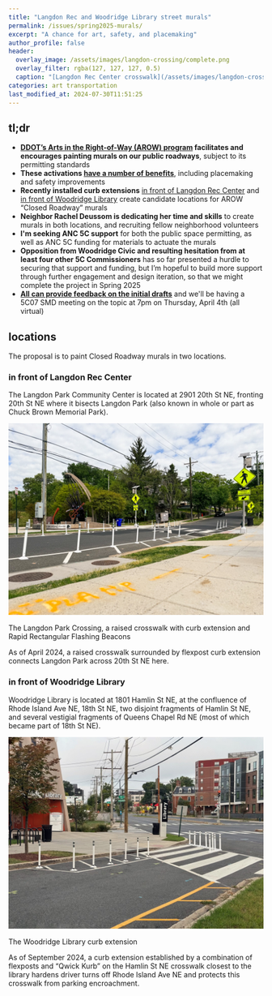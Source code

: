 ```yaml
---
title: "Langdon Rec and Woodridge Library street murals"
permalink: /issues/spring2025-murals/
excerpt: "A chance for art, safety, and placemaking"
author_profile: false
header:
  overlay_image: /assets/images/langdon-crossing/complete.png
  overlay_filter: rgba(127, 127, 127, 0.5)
  caption: "[Langdon Rec Center crosswalk](/assets/images/langdon-crossing/complete.png)"
categories: art transportation
last_modified_at: 2024-07-30T11:51:25
---
```


## tl;dr
- **[DDOT’s Arts in the Right-of-Way (AROW) program](https://publicspaceactivation.ddot.dc.gov/pages/arow) facilitates and encourages painting murals on our public roadways**, subject to its permitting standards
- **These activations [have a number of benefits](https://ggwash.org/view/98106/family-biking-matters-make-streets-safer-with-art)**, including placemaking and safety improvements
- **Recently installed curb extensions** [in front of Langdon Rec Center](#in-front-of-langdon-rec-center) and [in front of Woodridge Library](#in-front-of-woodridge-library) create candidate locations for AROW “Closed Roadway” murals
- **Neighbor Rachel Deussom is dedicating her time and skills** to create murals in both locations, and recruiting fellow neighborhood volunteers
- **I'm seeking ANC 5C support** for both the public space permitting, as well as ANC 5C funding for materials to actuate the murals
- **Opposition from Woodridge Civic and resulting hesitation from at least four other 5C Commissioners** has so far presented a hurdle to securing that support and funding, but I’m hopeful to build more support through further engagement and design iteration, so that we might complete the project in Spring 2025
- **[All can provide feedback on the initial drafts](https://forms.gle/1KgJFfqkKGcCwjSV9)** and we'll be having a 5C07 SMD meeting on the topic at 7pm on Thursday, April 4th (all virtual)

## locations

The proposal is to paint Closed Roadway murals in two locations.

### in front of Langdon Rec Center
The Langdon Park Community Center is located at 2901 20th St NE, fronting 20th St NE where it bisects Langdon Park (also known in whole or part as Chuck Brown Memorial Park).

[![Langdon Park Crossing](/assets/images/langdon-crossing/complete.png)](/assets/images/langdon-crossing/complete.png)
<p class="caption">The Langdon Park Crossing, a raised crosswalk with curb extension and Rapid Rectangular Flashing Beacons</p>

As of April 2024, a raised crosswalk surrounded by flexpost curb extension connects Langdon Park across 20th St NE here.

<!--#### a brief history of the traffic safety install
Langdon Park is built on top of a piped stream, and consequently is set at the nadir of steep hills on both sides. Prior to February 2023, a flat mid-block crosswalk with no ADA access ramps connected the park across 20th St NE. This roadway condition, coupled with low parking utilization and non-delimited centerlines on the roadway, made speeding through Langdon Park a longtime problem. Neighbors have long advocated for safety improvements to this stretch of roadway, including multiple requests as part of the All4Allie campaign to submit traffic safety requests in honor of five-year-old Allie Hart, whom a driver killed a few blocks outside of 5C07 on September 13th, 2021.

(placeholder: Cariño crash)

(placeholder: post-crash advocacy)

(placeholder: installation)-->

### in front of Woodridge Library
Woodridge Library is located at 1801 Hamlin St NE, at the confluence of Rhode Island Ave NE, 18th St NE, two disjoint fragments of Hamlin St NE, and several vestigial fragments of Queens Chapel Rd NE (most of which became part of 18th St NE).

[![Woodridge Library curb extension](/assets/images/woodridge-library/curb-extension-complete.png)](/assets/images/woodridge-library/curb-extension-complete.png)
<p class="caption">The Woodridge Library curb extension</p>

As of September 2024, a curb extension established by a combination of flexposts and “Qwick Kurb” on the Hamlin St NE crosswalk closest to the library hardens driver turns off Rhode Island Ave NE and protects this crosswalk from parking encroachment.

<!--#### a brief history of the traffic safety install

[![Woodridge Library prior crosswalk condition](/assets/images/woodridge-library/crosswalk-2022.jpg)](/assets/images/woodridge-library/crosswalk-2022.jpg)
<p class="caption">the crosswalk as it existed in 2022</p>

[![Woodridge Library crosswalk encroached](/assets/images/woodridge-library/crosswalk-encroached.jpg)](/assets/images/woodridge-library/crosswalk-encroached.jpg)
<p class="caption">a common encroachment condition, June 2023</p>

#### 2012-16 library rebuild project
(library rebuild timeline)

[![Hamlin Street Plaza proposal](/assets/images/woodridge-library/hamlin-st-plaza-proposal.jpg)](/assets/images/woodridge-library/hamlin-st-plaza-proposal.jpg)
<p class="caption">A <a href="https://woodridgedclibrary.wordpress.com/2012/09/18/plaza-on-hamlin-street/">September 2012 concept for a Hamlin Street Plaza</a> from Woodridge Library reconstruction planning</p>

(considerations for closing Hamlin St NE for a larger plaza, ultimately dismissed due to coordination difficulties)

[![construction closure of Hamlin St NE](/assets/images/woodridge-library/construction-closure.png)](/assets/images/woodridge-library/construction-closure.png)
<p class="caption">A <a href="https://www.google.com/maps/@38.9277775,-76.9787284,3a,75y,142.14h,83.8t/data=!3m8!1e1!3m6!1sPg7AFUuuqmDyFBXfX1bxEg!2e0!5s20151101T000000!6shttps:%2F%2Fstreetviewpixels-pa.googleapis.com%2Fv1%2Fthumbnail%3Fcb_client%3Dmaps_sv.tactile%26w%3D900%26h%3D600%26pitch%3D6.199005952180045%26panoid%3DPg7AFUuuqmDyFBXfX1bxEg%26yaw%3D142.14134765965295!7i13312!8i6656?entry=ttu&g_ep=EgoyMDI1MDMxOS4yIKXMDSoASAFQAw%3D%3D">November 2015 Google Streetview capture</a> of the segment closure during construction</p>

(Nevertheless, the Hamlin St segment was closed during construction.)

During the September 2022 All4Allie campaign, before I was Commissioner, I submitted TSI SR (number) seeking to close this segment of roadway. I was inspired by the DDOT-initiated roadway segment closure in front of Truesdell Elementary School, installed after a driver hit a child with a car there.

(community walk after Carino crash, elevation, implementation)

## form
(placeholder)

## design
(placeholder)

## process
(placeholder)

### cost
(placeholder)

## outreach
(placeholder)

## feedback
(placeholder)

### concerns
(placeholder)-->